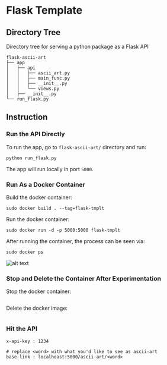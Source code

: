 # Flask Template

## Directory Tree
Directory tree for serving a python package as a Flask API

```
flask-ascii-art
├── app
│   ├── api
│   │   ├── ascii_art.py
│   │   ├── main_func.py
│   │   ├── __init__.py
│   │   └── views.py
│   ├── __init__.py
└── run_flask.py
```

## Instruction

### Run the API Directly
To run the app, go to `flask-ascii-art/` directory and run:

```
python run_flask.py
```
The app will run locally in port `5000`.

### Run As a Docker Container

Build the docker container:

```
sudo docker build . --tag=flask-tmplt
```

Run the docker container: 

```
sudo docker run -d -p 5000:5000 flask-tmplt
```

After running the container, the process can be seen via:
```
sudo docker ps
```

![alt text]()

### Stop and Delete the Container After Experimentation
Stop the docker container:

```

```

Delete the docker image:
```

```

### Hit the API

```
x-api-key : 1234

# replace <word> with what you'd like to see as ascii-art
base-link : localhoast:5000/ascii-art/<word>
```